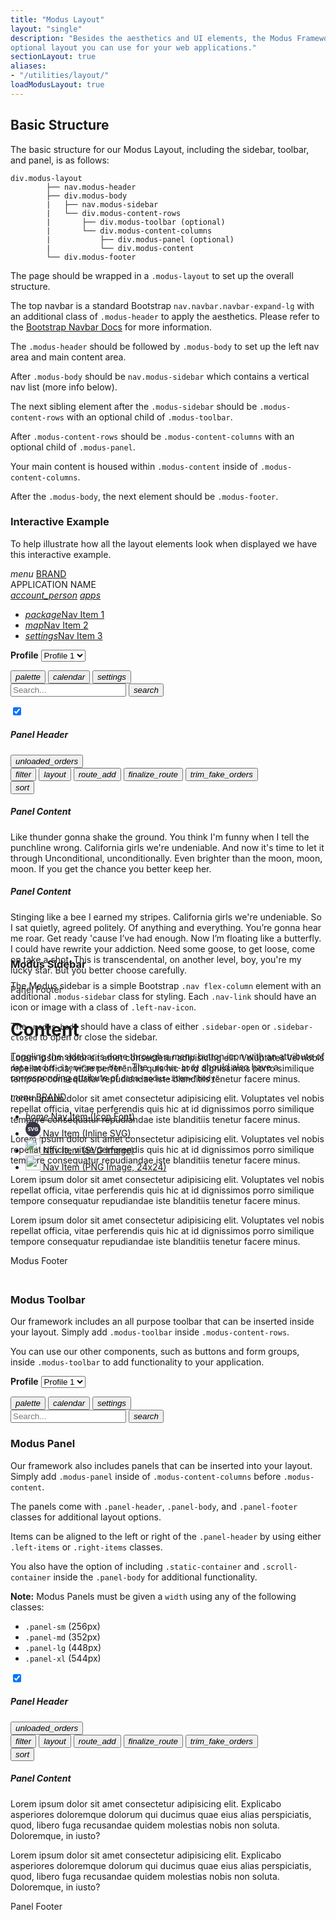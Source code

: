```yaml
---
title: "Modus Layout"
layout: "single"
description: "Besides the aesthetics and UI elements, the Modus Framework has an
optional layout you can use for your web applications."
sectionLayout: true
aliases:
- "/utilities/layout/"
loadModusLayout: true
---
```


## Basic Structure

The basic structure for our Modus Layout, including the sidebar,
toolbar, and panel, is as follows:

```text
div.modus-layout
        ├── nav.modus-header
        ├── div.modus-body
        |   ├── nav.modus-sidebar
        |   └── div.modus-content-rows
        |       ├── div.modus-toolbar (optional)
        |       └── div.modus-content-columns
        |           ├── div.modus-panel (optional)
        |           └── div.modus-content
        └── div.modus-footer
```

The page should be wrapped in a `.modus-layout` to set up the
overall structure.

The top navbar is a standard Bootstrap
`nav.navbar.navbar-expand-lg` with an additional class of
`.modus-header` to apply the aesthetics. Please refer to the
<a href="https://getbootstrap.com/docs/4.6/components/navbar/">Bootstrap Navbar Docs</a>
for more information.

The `.modus-header` should be followed by
`.modus-body` to set up the left nav area and main content
area.

After `.modus-body` should be
`nav.modus-sidebar` which contains a vertical nav list (more
info below).

The next sibling element after the `.modus-sidebar` should be
`.modus-content-rows` with an optional child of
`.modus-toolbar`.

After `.modus-content-rows` should be
`.modus-content-columns` with an optional child of
`.modus-panel`.

Your main content is housed within `.modus-content` inside of
`.modus-content-columns`.

After the `.modus-body`, the next element should be
`.modus-footer`.

### Interactive Example

To help illustrate how all the layout elements look when displayed
we have this interactive example.

<div class="guide-example-block d-flex position-relative">
  <div class="guide-sample position-relative p-0 border bg-transparent" id="interactiveExample"
        style="height: 600px; z-index: 10;">
        <!-- Modus Layout Page Wrapper -->
        <div class="modus-layout">
          <!-- Modus Header -->
          <nav class="navbar nav navbar-expand-lg modus-header" id="modusHeader">
            <!-- Menu Button -->
            <a id="menuButton" data-modus-item="menu-btn" class="btn btn-lg btn-icon-only btn-text-dark">
              <i class="modus-icons menu-btn notranslate" aria-hidden="true">menu</i>
            </a>
            <!-- Navbar Brand -->
            <a href="#interactive-example" class="navbar-brand">BRAND</a>
            <div class="navbar-nav mr-auto">
              <div class="navbar-text">
                <span class="h3">APPLICATION NAME</span>
              </div>
            </div>
            <!-- Navbar Nav -->
            <div class="collapse navbar-collapse">
              <div class="navbar-nav ml-auto">
                <a href="#interactive-example" class="btn btn-lg btn-icon-only btn-text-dark"><i
                    class="modus-icons notranslate" aria-hidden="true">account_person</i></a>
                <a href="#interactive-example" class="btn btn-lg btn-icon-only btn-text-dark"><i
                    class="modus-icons notranslate" aria-hidden="true">apps</i></a>
              </div>
            </div>
          </nav>
          <!-- Modus Body Wrapper -->
          <div class="modus-body sidebar-closed" data-modus-item="body" id="modusBody">
            <nav class="nav flex-column modus-sidebar" id="modusSidebar">
              <!-- Modus Sidebar -->
              <ul>
                <li>
                  <a href="#interactive-example" class="nav-link active">
                  <span class="left-nav-icon"><i class="modus-icons notranslate" aria-hidden="true">package</i></span>Nav Item 1</a>
                </li>
                <li>
                  <a href="#interactive-example" class="nav-link">
                  <span class="left-nav-icon"><i class="modus-icons notranslate" aria-hidden="true">map</i></span>Nav Item 2</a>
                </li>
                <li>
                  <a href="#interactive-example" class="nav-link">
                  <span class="left-nav-icon"><i class="modus-icons notranslate" aria-hidden="true">settings</i></span>Nav Item 3</a>
                </li>
              </ul>
            </nav>
            <div class="modus-content-rows" id="modusContentRows">
              <div class="modus-toolbar" id="modusToolbar">
                <!-- Modus Toolbar -->
                <form class="form-inline ml-3 mr-5">
                  <div class="form-group">
                    <label class="mr-2" for="profiles"><strong>Profile</strong></label>
                    <select class="form-control" name="profiles" id="profiles">
                      <option>Profile 1</option>
                      <option>Profile 2</option>
                      <option>Profile 3</option>
                    </select>
                  </div>
                </form>
                <button class="btn btn-text-secondary btn-lg btn-icon-only" type="button" aria-label="Palette">
                  <i class="modus-icons notranslate" aria-hidden="true">palette</i>
                </button>
                <button class="btn btn-text-secondary btn-lg btn-icon-only" type="button" aria-label="Calendar">
                  <i class="modus-icons notranslate" aria-hidden="true">calendar</i>
                </button>
                <button class="btn btn-text-secondary btn-lg btn-icon-only" type="button" aria-label="Settings">
                  <i class="modus-icons notranslate" aria-hidden="true">settings</i>
                </button>
                <form class="form-inline ml-5" onsubmit="return false;">
                  <input type="search" class="form-control" placeholder="Search..." />
                  <button class="btn btn-text-secondary btn-lg btn-icon-only ml-2" type="button" aria-label="Search">
                    <i class="modus-icons notranslate" aria-hidden="true">search</i>
                  </button>
                </form>
              </div>
              <div class="modus-content-columns" id="modusContentColumns">
                <div class="modus-panel panel-lg shadow-sm bg-transparent" id="modusPanel">
                  <!-- Modus Panel -->
                  <!-- Panel Header -->
                  <div class="panel-header bg-transparent">
                    <div class="left-items ml-2">
                      <div class="custom-control custom-switch">
                        <input type="checkbox" checked="" class="custom-control-input" id="customSwitch"
                          name="example1" />
                        <label class="custom-control-label" for="customSwitch"></label>
                      </div>
                    </div>
                    <h5>Panel Header</h5>
                    <div class="right-items mr-2">
                      <button class="btn btn-icon-only btn-text-dark">
                        <i class="modus-icons notranslate" aria-hidden="true">unloaded_orders</i>
                      </button>
                    </div>
                  </div>
                  <!-- Panel Body -->
                  <div class="panel-body" style="flex-grow: 1;">
                    <div class="static-container">
                      <div class="d-flex">
                        <button class="btn btn-icon-only btn-text-dark">
                          <i class="modus-icons notranslate" aria-hidden="true">filter</i>
                        </button>
                        <button class="btn btn-icon-only btn-text-dark">
                          <i class="modus-icons notranslate" aria-hidden="true">layout</i>
                        </button>
                        <button class="btn btn-icon-only btn-text-dark">
                          <i class="modus-icons notranslate" aria-hidden="true">route_add</i>
                        </button>
                        <button class="btn btn-icon-only btn-text-dark disabled">
                          <i class="modus-icons notranslate" aria-hidden="true">finalize_route</i>
                        </button>
                        <button class="btn btn-icon-only btn-text-dark disabled">
                          <i class="modus-icons notranslate" aria-hidden="true">trim_fake_orders</i>
                        </button>
                      </div>
                      <div class="d-flex">
                        <button class="btn btn-icon-only btn-text-dark align-self-end">
                          <i class="modus-icons notranslate" aria-hidden="true">sort</i>
                        </button>
                      </div>
                    </div>
                    <div class="scroll-container p-2">
                      <div class="card">
                        <div class="card-body">
                          <h5 class="card-title">Panel Content</h5>
                          <p>
                            Like thunder gonna shake the ground. You think I'm funny when I tell the punchline wrong. California girls we're undeniable. And now it's time to let it through Unconditional, unconditionally. Even brighter than the moon, moon, moon. If you get the chance you better keep her.
                          </p>
                        </div>
                      </div>
                      <div class="card mt-3">
                        <div class="card-body">
                          <h5 class="card-title">Panel Content</h5>
                          <p>
                            Stinging like a bee I earned my stripes. California girls we're undeniable. So I sat quietly, agreed politely. Of anything and everything. You’re gonna hear me roar. Get ready 'cause I’ve had enough. Now I’m floating like a butterfly. I could have rewrite your addiction. Need some goose, to get loose, come on take a shot. This is transcendental, on another level, boy, you're my lucky star. But you better choose carefully.
                          </p>
                        </div>
                      </div>
                    </div>
                  </div>
                  <!-- Panel Footer -->
                  <div class="panel-footer">Panel Footer</div>
                </div>
                <div class="modus-content p-5" id="modusContent">
                  <!-- Modus Content -->
                  <h1>Content</h1>
                  <p>
                    Lorem ipsum dolor sit amet consectetur adipisicing elit.
                    Voluptates vel nobis repellat officia, vitae perferendis
                    quis hic at id dignissimos porro similique tempore
                    consequatur repudiandae iste blanditiis tenetur facere
                    minus.
                  </p>
                  <p>
                    Lorem ipsum dolor sit amet consectetur adipisicing elit.
                    Voluptates vel nobis repellat officia, vitae perferendis
                    quis hic at id dignissimos porro similique tempore
                    consequatur repudiandae iste blanditiis tenetur facere
                    minus.
                  </p>
                  <p>
                    Lorem ipsum dolor sit amet consectetur adipisicing elit.
                    Voluptates vel nobis repellat officia, vitae perferendis
                    quis hic at id dignissimos porro similique tempore
                    consequatur repudiandae iste blanditiis tenetur facere
                    minus.
                  </p>
                  <p>
                    Lorem ipsum dolor sit amet consectetur adipisicing elit.
                    Voluptates vel nobis repellat officia, vitae perferendis
                    quis hic at id dignissimos porro similique tempore
                    consequatur repudiandae iste blanditiis tenetur facere
                    minus.
                  </p>
                  <p>
                    Lorem ipsum dolor sit amet consectetur adipisicing elit.
                    Voluptates vel nobis repellat officia, vitae perferendis
                    quis hic at id dignissimos porro similique tempore
                    consequatur repudiandae iste blanditiis tenetur facere
                    minus.
                  </p>
                </div>
              </div>
            </div>
          </div>
          <!-- Modus Footer -->
          <div class="modus-footer">Modus Footer</div>
        </div>
      </div>
</div>

### Modus Sidebar

The Modus sidebar is a simple Bootstrap
<code>.nav flex-column</code> element with an additional
<code>.modus-sidebar</code> class for styling. Each
<code>.nav-link</code> should have an icon or image with a class of
<code>.left-nav-icon</code>.

The <code>.modus-body</code> should have a class of either
<code>.sidebar-open</code> or <code>.sidebar-closed</code> to open or
close the sidebar.

Toggling the sidebar is done through a menu button icon with an
attribute of <code>data-modus-item="menu-btn"</code>. The
<code>.modus-body</code> should also have a corresponding attribute of
<code>data-modus-item="body"</code>.

<div class="guide-example-block d-flex position-relative">
  <div class="guide-sample position-relative p-0 border bg-transparent" style="height: 300px; z-index: 10;" id="sidebarExample">
        <!-- Modus Layout Page Wrapper -->
        <div class="modus-layout">
          <!-- Modus Header -->
          <nav class="navbar navbar-expand-lg modus-header">
            <a class="btn btn-lg btn-icon-only btn-text-dark" data-modus-item="menu-btn">
              <i class="modus-icons menu-btn notranslate" aria-hidden="true">menu</i>
            </a>
            <a href="#modus-sidebar" class="navbar-brand">BRAND</a>
          </nav>
          <!-- Modus Body Wrapper -->
          <div class="modus-body sidebar-open bg-transparent" data-modus-item="body">
            <!-- Modus Sidebar -->
            <nav class="nav flex-column modus-sidebar">
              <ul>
                <li>
                  <a class="nav-link active" href="#modus-sidebar">
                  <span class="left-nav-icon"><i class="modus-icons notranslate" aria-hidden="true">home</i></span>
                    Nav Item (Icon Font)
                  </a>
                </li>
                <li>
                  <a class="nav-link" href="#modus-sidebar"><span class="left-nav-icon">
                  <svg height="24" width="24">
                        <circle cx="12" cy="12" r="12" fill="#363545"></circle>
                        <text fill="#ffffff" text-anchor="middle" font-size="9" font-weight="700"
                          font-family="Open Sans" x="12" y="15">
                          SVG
                        </text>
                      </svg></span>
                    Nav Item (Inline SVG)
                  </a>
                </li>
                <li>
                  <a class="nav-link" href="#modus-sidebar"><span class="left-nav-icon">
                  <img src="/docs/v1/img/route.svg" height="24" width="24" alt="" /></span>
                    Nav Item (SVG Image)
                  </a>
                </li>
                <li>
                  <a class="nav-link" href="#modus-sidebar"><span class="left-nav-icon">
                  <img src="/docs/v1/img/check-mark-orange.png" height="24" width="24"
                        style="min-width: 24px;" alt="" /></span>
                    Nav Item (PNG Image, 24x24)
                  </a>
                </li>
              </ul>
            </nav>
          </div>
        </div>
      </div>
</div>

### Modus Toolbar

Our framework includes an all purpose toolbar that can be inserted
inside your layout. Simply add `.modus-toolbar` inside
`.modus-content-rows`.

You can use our other components, such as buttons and form groups,
inside `.modus-toolbar` to add functionality to your
application.

<div class="guide-example-block d-flex position-relative">
  <div class="guide-sample position-relative p-0 bg-transparent" style="z-index: 10;" id="example-block2">
    <!-- Modus Layout Page Wrapper -->
    <div class="modus-layout">
      <!-- Modus Body Wrapper -->
      <div class="modus-body">
        <div class="modus-content-rows">
          <!-- Modus Toolbar -->
          <div class="modus-toolbar">
            <form class="form-inline ml-3 mr-5">
              <div class="form-group">
                <label class="mr-2" for="profiles"><strong>Profile</strong></label>
                <select class="form-control" name="profiles" id="profiles">
                  <option>Profile 1</option>
                  <option>Profile 2</option>
                  <option>Profile 3</option>
                </select>
              </div>
            </form>
            <button class="btn btn-text-secondary btn-lg btn-icon-only" type="button" aria-label="Palette">
              <i class="modus-icons notranslate" aria-hidden="true">palette</i>
            </button>
            <button class="btn btn-text-secondary btn-lg btn-icon-only" type="button" aria-label="Calendar">
              <i class="modus-icons notranslate" aria-hidden="true">calendar</i>
            </button>
            <button class="btn btn-text-secondary btn-lg btn-icon-only" type="button" aria-label="Settings">
              <i class="modus-icons notranslate" aria-hidden="true">settings</i>
            </button>
            <form class="form-inline ml-5" onsubmit="return false;">
              <input type="search" class="form-control" placeholder="Search..." />
              <button class="btn btn-text-secondary btn-lg btn-icon-only ml-2" type="button" aria-label="Search">
                <i class="modus-icons notranslate" aria-hidden="true">search</i>
              </button>
            </form>
          </div>
        </div>
      </div>
    </div>
  </div>
</div>

### Modus Panel

Our framework also includes panels that can be inserted into your
layout. Simply add `.modus-panel` inside of
`.modus-content-columns` before `.modus-content`.

The panels come with `.panel-header`,
`.panel-body`, and `.panel-footer` classes for
additional layout options.

Items can be aligned to the left or right of the
`.panel-header` by using either `.left-items` or
`.right-items` classes.

You also have the option of including `.static-container` and
`.scroll-container` inside the `.panel-body` for
additional functionality.

**Note:** Modus Panels must be given a `width` using any of the following classes:

- `.panel-sm` (256px)
- `.panel-md` (352px)
- `.panel-lg` (448px)
- `.panel-xl` (544px)

<div class="guide-example-block d-flex position-relative">
  <div class="guide-sample position-relative p-0 border bg-transparent" style="height: 400px; z-index: 10;" id="example-block3">
    <!-- Modus Layout Page Wrapper -->
    <div class="modus-layout">
      <!-- Modus Body Wrapper -->
      <div class="modus-body">
        <div class="modus-content-rows">
          <div class="modus-content-columns">
            <!-- Modus Panel -->
            <div class="modus-panel panel-lg shadow-sm bg-transparent">
              <!-- Panel Header -->
              <div class="panel-header bg-transparent">
                <div class="left-items ml-2">
                  <div class="custom-control custom-switch">
                    <input type="checkbox" checked class="custom-control-input" id="exampleSwitch"
                      name="exampleSwitch" />
                    <label class="custom-control-label" for="exampleSwitch"></label>
                  </div>
                </div>
                <h5>Panel Header</h5>
                <div class="right-items mr-2">
                  <button class="btn btn-icon-only btn-text-dark" type="button" aria-label="Orders">
                    <i class="modus-icons notranslate" aria-hidden="true">unloaded_orders</i>
                  </button>
                </div>
              </div>
              <!-- Panel Body -->
              <div class="panel-body" style="flex-grow: 1;">
                <!-- Static Container -->
                <div class="static-container">
                  <div class="d-flex">
                    <button class="btn btn-icon-only btn-text-dark" type="button" aria-label="Filter">
                      <i class="modus-icons notranslate" aria-hidden="true">filter</i>
                    </button>
                    <button class="btn btn-icon-only btn-text-dark" type="button" aria-label="Layout">
                      <i class="modus-icons notranslate" aria-hidden="true">layout</i>
                    </button>
                    <button class="btn btn-icon-only btn-text-dark" type="button" aria-label="Add Route">
                      <i class="modus-icons notranslate" aria-hidden="true">route_add</i>
                    </button>
                    <button class="btn btn-icon-only btn-text-dark disabled" type="button" aria-label="Route">
                      <i class="modus-icons notranslate" aria-hidden="true">finalize_route</i>
                    </button>
                    <button class="btn btn-icon-only btn-text-dark disabled" type="button" aria-label="Trim Orders">
                      <i class="modus-icons notranslate" aria-hidden="true">trim_fake_orders</i>
                    </button>
                  </div>
                  <div class="d-flex">
                    <button class="btn btn-icon-only btn-text-dark align-self-end" type="button" aria-label="Sort">
                      <i class="modus-icons notranslate" aria-hidden="true">sort</i>
                    </button>
                  </div>
                </div>
                <!-- Scroll Container -->
                <div class="scroll-container p-2">
                  <div class="card">
                    <div class="card-body">
                      <h5 class="card-title">Panel Content</h5>
                      <p>
                        Lorem ipsum dolor sit amet consectetur adipisicing
                        elit. Explicabo asperiores doloremque dolorum qui
                        ducimus quae eius alias perspiciatis, quod, libero
                        fuga recusandae quidem molestias nobis non soluta.
                        Doloremque, in iusto?
                      </p>
                      <p>
                        Lorem ipsum dolor sit amet consectetur adipisicing
                        elit. Explicabo asperiores doloremque dolorum qui
                        ducimus quae eius alias perspiciatis, quod, libero
                        fuga recusandae quidem molestias nobis non soluta.
                        Doloremque, in iusto?
                      </p>
                    </div>
                  </div>
                </div>
              </div>
              <!-- Panel Footer -->
              <div class="panel-footer">Panel Footer</div>
            </div>
            <!-- Modus Content -->
            <div class="modus-content"></div>
          </div>
        </div>
      </div>
    </div>
  </div>
</div>
